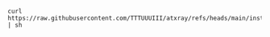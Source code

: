 ```shell
curl https://raw.githubusercontent.com/TTTUUUIII/atxray/refs/heads/main/install.sh | sh
```



